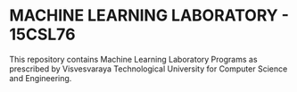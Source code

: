 # MACHINE LEARNING LABORATORY - 15CSL76 

This repository contains Machine Learning Laboratory Programs as prescribed by Visvesvaraya Technological University for Computer Science and Engineering.

